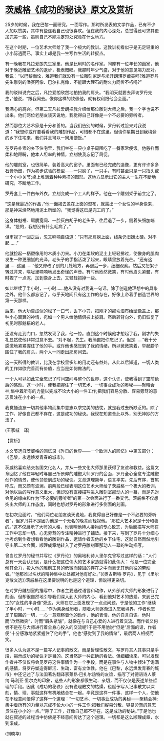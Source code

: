 # [茨威格《成功的秘诀》原文及赏析](https://www.vrrw.net/wx/12006.html)

25岁的时候，我在巴黎一面研究，一面写作。那时所发表的文学作品，已有不少人加以赞美，其中有些连我自己也很喜欢。但在我的内心深处，总觉得还可求其更加完美一些，虽则自己不能决定短处究竟在什么地方。

在这个时期，一位艺术大师给了我一个极大的教训。这教训初看似乎是无足轻重的小小际遇而已，事实上却是我一生写作生活的转捩点。

有一晚我在凡拉爱朗先生家里，他是比利时的名作家。同座有一位年长的画家，他对于晚近雕塑艺术的退步，极表慨叹。我那时年少气盛，对于他的意见竭力反对。我说：“以巴黎而论，难道我们就没有一位雕刻家足与米开朗琪罗媲美吗?难道罗丹先生雕刻的潘赛阿像、巴尔扎克像，不能跟大理石的耐久力同传不朽吗?”

我的驳辩说完之后，凡拉爱朗欣然地拍拍我的肩头。“我明天就要去拜访罗丹先生，”他说，“跟我同去。像你这样的钦佩他，就有权利跟他会会面。”

我满心的高兴。但第二天凡拉爱朗把我介绍给那位雕刻大师之后，我一个字也说不出来。他们两位老朋友谈天说地，我觉得自己好像是一个不必要的旁听者。



然而那位大艺术家是十分和善的。当我们告别的时候，罗丹转过脸来对我说道：“我想你或许要看看我的雕刻作品，可惜都不在这里。但请你星期日到我梅登的乡下住宅来，我们并且可以一同用便饭。”

在罗丹朴素的乡下住宅里，我们坐在一只小桌子周围吃了一餐家常便饭。他慈祥而柔和地顾盼，他本人坦率的神情，立刻使我忘记了局促。

他的雕刻室，也很简单，装着高大的窗子。里面有已经完成的造像，更有许许多多石膏所塑，作为初步试验的模型——一只膀子，一只手，有时甚至只是一只指头或一个小小关节;桌上堆满着种种素描的图形。这地方显示出它的主人一生在不断地研究，不断地工作。

罗丹套上一件白布外衣，立刻变成一个工人的样子。他在一个雕刻架子前立定了。

“这是我最近的作品，”他一面揭去盖在上面的湿布，就露出一个女性的半身像来，那是神采焕然地用泥土所塑的，“我觉得这已是完工的了。”

这身体魁梧、肩膀宽阔、一脸灰白胡子的老头子，往后退了一步，侧着头细加端详。“是的，我想没有什么毛病了。”

但审视了一回之后，忽又喃喃自语道：“只有那肩膀上面，线条仍旧嫌太硬。对不起……”

他就捡起一柄塑像用的木质小刀来。小刀在柔软的泥土上轻轻拂过，使像身的肌肉发生一种更细腻的光泽。老头子的手指活泼了起来，眼睛里放着光芒。“还有这里……这里……”他又修改了别的几处地方，再退后一步，细细观察。然后又把架子转过背来，喉咙里喃喃地发出奇怪的声音。有时他欣然微笑，有时他眉头紧皱，有时捏了一点泥，加到像身上去，又轻轻抓掉一些。

如此继续了半小时，一小时……他从没有对我说一句话。除了创造他理想中的具象之外，他什么都忘记了。似乎天地间只有这工作的存在，好像上帝着手创造世界的第一天那样。

后来，他大功告成似的松了一口气，丢下小刀，把刚才的那块湿布给塑像盖上，那种小心翼翼的神情，宛如一个男人给他情侣披上披肩。然后转背向外，仍旧恢复了初见时那魁梧的老人。

还没有走到门口，忽然发现了我，他一惊。直到这个时候他才想起了我，刚才的失礼显然使他非常过意不去。“对不起，先生。我简直把你忘记了。但是……”我十分感激地紧紧握住了他的手。或许他也感觉到了我的情绪，所以微微笑着，举起膀子围住了我的肩头，两个人一同走出那房间去。

这一天所得的教训，比我在学校里多年的用功还有益处。从此以后知道，一切人类的工作如欲完善而有价值，应当是如何做法的。

一个人可以如此完全忘记了时间空间与整个的世界，这个认识，使我得到了空前绝后的感动。这一小时，使我把握住了一切艺术、一切事业成功的奥秘——聚精会神;集中着所有的力量以完成不论大小的一件工作;把我们容易分散、容易旁骛的意志贯注在小小的一点。

我觉悟遗忘一切其他事物而集中意志以求完美的热忱，就是我过去所缺乏的。除了工作，好像自己都不存在，这是成功的秘诀。我现在知道舍此以外，别无神妙的方法了。

(王家棫　译)

【赏析】

本文节选自茨威格的回忆录《昨日的世界——一个欧洲人的回忆》中第五部分： 《巴黎，永远焕发青春的城市》。

茨威格喜欢结交各国文化名人，并从一些文化大师那里获得了友谊和教益。这篇文章回忆了他在年轻时与自己所景仰的雕塑大师罗丹的会面，罗丹全心全意专注雕塑创作的情景，使他领悟到成功的秘诀。文章道理简单，语言平实，先后有序，首尾呼应，而又颇有波澜。前两段已经表明这位艺术大师给了茨威格一个极大的教训，对他以后的写作意义重大，但却没有直接描写进入雕刻室那动人的一幕，而是先对会见的缘由和作为“不必要的旁听者”的第一次会面进行了一番交代。茨威格不仅想突出大师的工作态度，同时也想对罗丹的形象进行多侧面的刻画。

在初次见面时，“他们两位老朋友谈天说地，我觉得自己好像是一个不必要的旁听者”，但罗丹并不是因为他是一个无名的晚辈而轻视他。“那位大艺术家是十分和善的。”这不仅展示了大师的人格，也表明他待人接物的专心致志，为后面描写大师在工作中忘却一切、心无旁骛的专注精神进行了铺垫。接下来，写到了罗丹十分细心地考虑到作者想看看他的雕刻作品，邀请作者去他的乡下住宅，这就自然而然地引导出第二次会面，顺理成章地转入了对罗丹雕刻室那动人一幕的生动描写。

曾当过罗丹的秘书并写过《罗丹论》的奥地利诗人里尔克曾写过这样的话：“人们总有一天会认识到，是什么把这位伟大的艺术家造就得如此伟大： 他是一位完全倾其全力，投入他的雕刻工具的低微而硬固的存在之中而毫无其他向往的劳动者。”“他那难以名状的精神集中处处都对他有好处。”(《奥古斯特·罗丹》，见于《里尔克散文选》)茨威格在这里要说明的也是这个道理，但说得更亲切。

在对罗丹雕刻室的描写中，作者主要通过语言和动作，从外部对大师的形象进行了刻画，但却很自然地引导我们深入到大师的内心，看到他对艺术的热爱。来到已完工的“女性的半身像”旁边，大师在它上面发现了一点点问题，于是他的工作“继续了半小时，一小时……”作为亲身经历者，随着大师逐渐进入忘我境界，作者也忘却了周围的一切，一心一意观察着他的动作，他的表情，他的自言自语。他时而“欣然微笑”，时而“眉头紧皱”，就像在与自己心爱的人进行着交流。而作者又何尝不是在与大师进行着全身心投入的交流呢?于是不用他说“但是”后面的话，作者便“十分感激地紧紧握住了他的手”，他也“感觉到了我的情绪”，最后两人相视而笑。

很多人认为这不是一篇写人记事的散文，而是哲理性散文，写罗丹其人其事只是手段，揭示成功的秘诀才是目的。这当然是一种正确的看法。但细细读来，可以发现作者并不仅仅将会见罗丹这件事情作为一个手段，而是在事件与人物中倾注了饱满的感情，将罗丹塑造得鲜活、生动，富有立体性。他在《巴黎，永远焕发青春的城市》中还记述了与法国著名翻译家莱昂·巴扎尔热特的友谊，描写了对德语诗人莱纳·马利亚·里尔克的印象，这些人的形象都很生动、亲切，而不仅仅是表述某些哲理的手段。因此《成功的秘诀》没有说理散文的枯燥，也赋予写人记事散文以深刻，情、理、事就这样有机地结合在一起。毕竟是这样一件事、这样一个人，使他在不经意间悟得了这样一个道理：“一切艺术、一切事业成功的奥秘——聚精会神;集中着所有的力量以完成不论大小的一件工作;把我们容易分散、容易旁骛的意志贯注在小小的一点。”“除了工作，好像自己都不存在，这是成功的秘诀。”于是他也就在叙述的过程当中仿佛是不经意间传达了这个道理。一切都是这么顺理成章，水到渠成。

(刘晓华)

